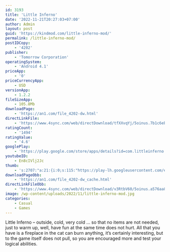 ```yaml
---
id: 3193
title: 'Little Inferno'
date: '2022-11-21T20:27:03+07:00'
author: Admin
layout: post
guid: 'https://kindmod.com/little-inferno-mod/'
permalink: /little-inferno-mod/
postIDCopy:
    - '4202'
publisher:
    - 'Tomorrow Corporation'
operatingSystem:
    - 'Android 4.1'
priceApp:
    - '0'
priceCurrencyApp:
    - USD
versionApp:
    - 1.2.2
fileSizeApp:
    - 105.8Mb
downloadPage:
    - 'https://an1.com/file_4202-dw.html'
directLinkFile:
    - 'https://www.4sync.com/web/directDownload/tfXXvqYj/5oinus.7b1c6eb6be9e35b282c067ad9c6fe2ba'
ratingCount:
    - '1494'
ratingValue:
    - '4.6'
googlePlay:
    - 'https://play.google.com/store/apps/details?id=com.littleinferno.google'
youtubeID:
    - En8cIVlj2Jc
thumb:
    - 's:2707:"a:21:{i:0;s:115:"https://play-lh.googleusercontent.com/e7dZnfyvedkUqUWo2ACF_woASha_a5rjpBzV3bXb5_x24vUTdu143U3ZBCRL_SqhlwU=w526-h296";i:1;s:115:"https://play-lh.googleusercontent.com/FRPUZVdKoVVtpF43_V7zSPGH1tBgQn9efyzwloitmyjU6_qRuZvKoVU4OHAG6l81TmE=w526-h296";i:2;s:115:"https://play-lh.googleusercontent.com/JvhBawILrSVoTwZDewmUFpLHSIraa_l1J8GZAVlpdaOkC7jjyvpA2SjQD7ws8uykowo=w526-h296";i:3;s:116:"https://play-lh.googleusercontent.com/iKhth7x2pIbrhYZ8DeUJuKdNPt4f3qgyNL1n2CHve05-Q0hGUDJkBh7T9rdGvVcFQ8wn=w526-h296";i:4;s:115:"https://play-lh.googleusercontent.com/WVUfe_cdaBla6BfYRP21RZXQbtapb17HPo-URMNt1E2mipNFfz3vKFIcjAKn99l5X3w=w526-h296";i:5;s:115:"https://play-lh.googleusercontent.com/AozgGl_1rHtJzZHTn_fNwJOQn4fna8McUkNUeADpJFvE8iRQZKXhz0lZR-_As3fdsGs=w526-h296";i:6;s:115:"https://play-lh.googleusercontent.com/836LnB_240FA5WFlPs09-5R8pgoL149Qzd3mJH6l_NeRsfSuMRORpB60bL0o4EtgPss=w526-h296";i:7;s:115:"https://play-lh.googleusercontent.com/V0fU_Xz7sIeAqsk7-Gq7FUmf1oNnWOoiLi0Fdo4VuJ9TdVgzTkCx5WI7hTFIjKAMjdw=w526-h296";i:8;s:114:"https://play-lh.googleusercontent.com/MzBlXTL_-BljCBlQK9uR4Q8GplaNAbt_isA5xfekxKuGSMtwHsLYI6Oh2BWAxaJBNQ=w526-h296";i:9;s:116:"https://play-lh.googleusercontent.com/jCjSLc5ZFEdirFqMcKoCacSwSWYJeVeGB9tdGSr8lAeMnnC9q-hWyH3eD2GVxxPtDAx9=w526-h296";i:10;s:114:"https://play-lh.googleusercontent.com/duA9criHkaTJobhaPhySZ-6Rv8RxMyo5l4IgznL7R8XsvQzCKS8NuuY0dNN-d5SyIQ=w526-h296";i:11;s:116:"https://play-lh.googleusercontent.com/7bKKEcbiKa9e9rnSM9qOXjoZnjoShkmbKOW2TlNaBUe4z6ErlX62cQPE-BbgAiNNhetD=w526-h296";i:12;s:115:"https://play-lh.googleusercontent.com/lmloM6MBBAJ9QX3ahYUmhPgNDwczwpeWuupUiv5aBdnQZqEuc32v3Y533booz1w7Hlg=w526-h296";i:13;s:115:"https://play-lh.googleusercontent.com/9fDkg_49khG1Li_7cZkRwNikf-GbI2ypZB-q7FAGPCRWtjkYE4aNomt8kkycZiZiAzE=w526-h296";i:14;s:115:"https://play-lh.googleusercontent.com/LJN7zYEfcuxn-DCbpE8qhA2WA0ZcDY1KKgx6I5w8eITvCsEg2zAy9z5T2c_57-mwASQ=w526-h296";i:15;s:115:"https://play-lh.googleusercontent.com/MXPm1cZjqj89mTjFPUVB6KEKeWtB2X8-0wjReUAwaupKM5I-MyyY4Gd7Xsgs2fuhaJ0=w526-h296";i:16;s:114:"https://play-lh.googleusercontent.com/_RVYcgjxMxewyuRftp_ec5hX67B_nTMVI-6hsgA4UinI3eBdWUNaN4h1AhYuwVXPjg=w526-h296";i:17;s:116:"https://play-lh.googleusercontent.com/OCzzd355LCbXxYoPZ0CPchSm7lJxJJFIaNTBnktWMPoxNZRYEGt7TFb05T0TGbLoeda_=w526-h296";i:18;s:114:"https://play-lh.googleusercontent.com/Px72eQLX9Eo1MRiSQjGGukXS2-hb0rdTpJSjkhZG3Xn4PpGwS3UYN7mE8567OkUxJA=w526-h296";i:19;s:116:"https://play-lh.googleusercontent.com/vj2kqnUvMnH6QWU5QBuX1JHvQZ8PrEA_qoAfMyCZiQIKHVt6WDnw3_F-pHOI-kiPgwr2=w526-h296";i:20;s:115:"https://play-lh.googleusercontent.com/3ri1IwT3O5oGNm-V83xGv_Et0dLCU6f3f_pLZbqlLVmB13vC-7swCy-cUvysRpwyKQY=w526-h296";}";'
downloadPageObb:
    - 'https://an1.com/file_4202-dw_cache.html'
directLinkFileObb:
    - 'https://www.4sync.com/web/directDownload/v3RtbV60/5oinus.a576aa8864c01b3bfa8d370b4e48c406'
image: /wp-content/uploads/2022/11/little-inferno-mod.jpg
categories:
    - Casual
    - Games
---
```


Little Inferno – outside, cold, very cold … so that no items are not needed, just to warm up, well, have fun at the same time does not hurt. All that you have is a fireplace in the cat can burn anything, it’s certainly interesting, but to the game itself does not pull, so you are encouraged more and test your logical abilities.